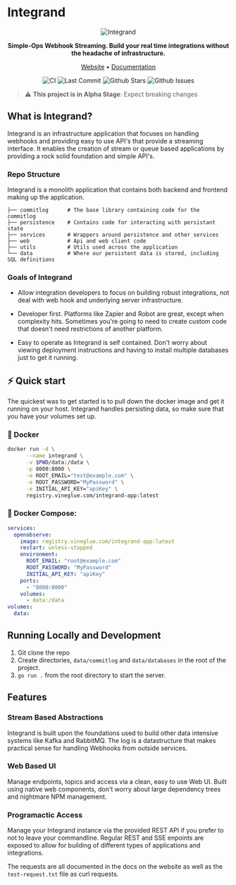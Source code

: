 # Integrand

<div align="center">
<p align="center">
    
![Integrand](https://integrand.io/static/images/logos/Integrand-logo.svg)

**Simple-Ops Webhook Streaming. Build your real time integrations without the headache of infrastructure.**

<a href="https://integrand.io">Website</a> •
<a href="https://integrand.io/docs">Documentation</a> 
    
![CI](https://github.com/integrandio/integrand-app/actions/workflows/.github/workflows/integrand-app.yml/badge.svg)
![Last Commit](https://img.shields.io/github/last-commit/integrandio/integrand-app)
![Github Stars](https://img.shields.io/github/stars/integrandio/integrand-app)
![Github Issues](https://img.shields.io/github/issues/integrandio/integrand-app)

</p>
</div>

> :warning: **This project is in Alpha Stage**: Expect breaking changes

## What is Integrand?

Integrand is an infrastructure application that focuses on handling webhooks and providing easy to use API's that provide a streaming interface. It enables the creation of stream or queue based applications by providing a rock solid foundation and simple API's.

### Repo Structure

Integrand is a monolith application that contains both backend and frontend making up the application.

    ├── commitlog      # The base library containing code for the commitlog
    ├── persistence    # Contains code for interacting with persistant state
    ├── services       # Wrappers around persistence and other services
    ├── web            # Api and web client code
    ├── utils          # Utils used across the application
    └── data           # Where our persistent data is stored, including SQL definitions

### Goals of Integrand
- Allow integration developers to focus on building robust integrations, not deal with web hook and underlying server infrastructure.

- Developer first. Platforms like Zapier and Robot are great, except when complexity hits. Sometimes you're going to need to create custom code that doesn't need restrictions of another platform.

- Easy to operate as Integrand is self contained. Don't worry about viewing deployment instructions and having to install multiple databases just to get it running. 

## ⚡️ Quick start

The quickest was to get started is to pull down the docker image and get it running on your host. Integrand handles persisting data, so make sure that you have your volumes set up.

### 🐳 Docker
```bash
docker run -d \
      --name integrand \
      -v $PWD/data:/data \
      -p 8000:8000 \
      -e ROOT_EMAIL="test@example.com" \
      -e ROOT_PASSWORD="MyPassword" \
      -e INITIAL_API_KEY="apiKey" \
      registry.vineglue.com/integrand-app:latest
```

### 🐙 Docker Compose:
```yaml
services:
  openobserve:
    image: registry.vineglue.com/integrand-app:latest
    restart: unless-stopped
    environment:
      ROOT_EMAIL: "root@example.com"
      ROOT_PASSWORD: "MyPassword"
      INITIAL_API_KEY: "apiKey"
    ports:
      - "8000:8000"
    volumes:
      - data:/data
volumes:
  data:
```

## Running Locally and Development
1. Git clone the repo
2. Create directories, `data/commitlog` and `data/databases` in the root of the project.
2. `go run .` from the root directory to start the server.

## Features

### Stream Based Abstractions
Integrand is built upon the foundations used to build other data intensive systems like Kafka and RabbitMQ. The log is a datastructure that makes practical sense for handling Webhooks from outside services.

### Web Based UI
Manage endpoints, topics and access via a clean, easy to use Web UI. Built using native web components, don't worry about large dependency trees and nightmare NPM management.

### Programactic Access
Manage your Integrand instance via the provided REST API if you prefer to not to leave your commandline. Regular REST and SSE enpoints are exposed to allow for building of different types of applications and integrations.

The requests are all documented in the docs on the website as well as the  `test-request.txt` file as curl requests.